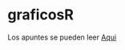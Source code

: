# graficosR

Los apuntes se pueden leer [Aqui](https://rawcdn.githack.com/olivierISCIII/graficosR/856b005d156f78789598375b79c2dc3b2f210c8a/docs/index.html)

